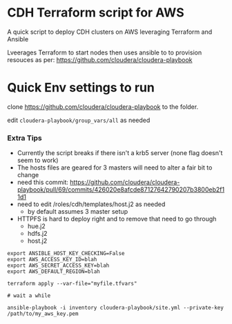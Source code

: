 # CDH Terraform script for AWS


A quick script to deploy CDH clusters on AWS
leveraging Terraform and Ansible

Lveerages Terraform to start nodes then uses ansible to to provision resouces as per:
https://github.com/cloudera/cloudera-playbook

# Quick Env settings to run

clone https://github.com/cloudera/cloudera-playbook
to the folder.

edit `cloudera-playbook/group_vars/all` as needed

### Extra Tips
- Currently the script breaks if there isn't a krb5 server (none flag doesn't seem to work)
- The hosts files are geared for 3 masters will need to alter a fair bit to change
- need this commit: https://github.com/cloudera/cloudera-playbook/pull/69/commits/426020e8afcde87127642790207b3800eb2f11d1
- need to edit /roles/cdh/templates/host.j2 as needed
  - by default assumes 3 master setup
- HTTPFS is hard to deploy right and to remove that need to go through
  - hue.j2
  - hdfs.j2
  - host.j2 

```{bash}
export ANSIBLE_HOST_KEY_CHECKING=False
export AWS_ACCESS_KEY_ID=blah
export AWS_SECRET_ACCESS_KEY=blah
export AWS_DEFAULT_REGION=blah

terraform apply --var-file="myfile.tfvars"

# wait a while

ansible-playbook -i inventory cloudera-playbook/site.yml --private-key /path/to/my_aws_key.pem
```
